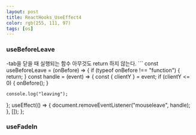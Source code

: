 ```yaml
---
layout: post
title: ReactHooks_UseEffect4
color: rgb(255, 111, 97)
tags: [os]
---
```

<h3>useBeforeLeave</h3>-tab을 닫을 때 실행되는 함수
아무것도 return 하지 않는다. 
```
const useBeforeLeave = (onBefore) => {
  if (typeof onBefore !== "function") {
    return;
  }
  const handle = (event) => {
    const { clientY } = event;
    if (clientY <= 0) {
      onBefore();
    }

    console.log("leaving");
  };
  useEffect(() => {
    document.removeEventListener("mouseleave", handle);
  }, []);
};

<h3>useFadeIn</h3>
<p>

</p>